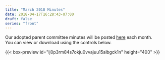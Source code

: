 ```yaml
---
title: "March 2018 Minutes"
date: 2018-04-17T16:28:43-07:00
draft: false
series: "front"
---
```


Our adopted parent committee minutes will be posted [here](minutes) each month.  
You can view or download using the controls below.  

{{< box-preview id="lj0p3rm84s7okju0vvajuu15albgck1n" height="400" >}}
